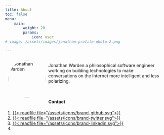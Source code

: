 ```yaml
---
title: About
toc: false
menu:
    main:
        weight: 20
        params: 
            icon: user
# image: /assets/images/jonathan-profile-photo-2.png

---
```


<style>
	.photo {
		display: inline;
		float: left;
		margin: 10px;
            border-radius: 100%;
            width: 120px;
	}

</style>


<img src="/assets/images/jonathan-profile-photo-2.png" title="Jonathan Warden" class="photo site-avatar"/>

<p>
    <br/>Jonathan Warden a philosophical software engineer working on building technologies to make conversations on the Internet more intelligent and less polarizing.
</p>


<br/>

#### Contact


<ol class="social-menu">

<li>
    <a href="https://github.com/johnwarden" target="_blank" title="github.com/johnwarden" rel="me">
        {{< readfile file="/assets/icons/brand-github.svg">}}
    </a>
</li>

<li>
    <a href="https://twitter.com/johnwarden" target="_blank" title="@johnwarden" rel="me">
        {{< readfile file="/assets/icons/brand-twitter.svg">}}
    </a>
</li>

<li>
    <a href="https://www.linkedin.com/in/jonathan-r-warden-4aa2357/" target="_blank" title="Jonathan Warden's LinkedIn" rel="me">
        {{< readfile file="/assets/icons/brand-linkedin.svg">}}
    </a>
</li>

<li style="font-size: .9em; line-height: 1.5em; vertical-align: center; color: var(--body-text-color)"> 



</li>

</ol>

